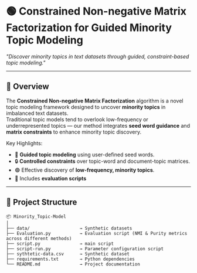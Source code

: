 # 🟢 Constrained Non-negative Matrix Factorization for Guided Minority Topic Modeling

*"Discover minority topics in text datasets through guided, constraint-based topic modeling."*

---

## 🧭 Overview

The **Constrained Non-negative Matrix Factorization** algorithm is a novel topic modeling framework designed to uncover **minority topics** in imbalanced text datasets.  
Traditional topic models tend to overlook low-frequency or underrepresented topics — our method integrates **seed word guidance** and **matrix constraints** to enhance minority topic discovery.

Key Highlights:
- 🎯 **Guided topic modeling** using user-defined seed words.
- 🔒 **Controlled constraints** over topic-word and document-topic matrices.
- 🟢 Effective discovery of **low-frequency, minority topics**.
- 🧪 Includes **evaluation scripts**

---

## 📂 Project Structure

```plaintext
📦 Minority_Topic-Model
│
├── data/                   → Synthetic datasets
├── Evaluation.py           → Evaluation script (NMI & Purity metrics across different methods)
├── script.py               → main script
├── script-run.py           → Parameter configuration script
├── sythtetic-data.csv      → Synthetic dataset
├── requirements.txt        → Python dependencies
└── README.md               → Project documentation


